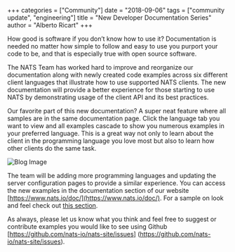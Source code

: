 +++
categories = ["Community"]
date = "2018-09-06"
tags = ["community update", "engineering"]
title = "New Developer Documentation Series"
author = "Alberto Ricart"
+++


How good is software if you don’t know how to use it? Documentation is needed no matter how simple to follow and 
easy to use you purport your code to be, and that is especially true with open source software.

The NATS Team has worked hard to improve and reorganize our documentation along with newly created code 
examples across six different client languages that illustrate how to use supported NATS clients. 
The new documentation will provide a better experience for those starting to use NATS by demonstrating 
usage of the client API and its best practices. 

Our favorite part of this new documentation? A super neat feature where all samples are in the same 
documentation page. Click the language tab you want to view and all examples cascade to show you numerous
examples in your preferred language. This is a great way not only to learn about the client in the 
programming language you love most but also to learn how other clients do the same task.

![Blog Image](/img/blog/devdocs-update/doc_sample.png "Documentation Sample")

The team will be adding more programming languages and updating the server configuration pages to 
provide a similar experience. You can access the new examples in the documentation section of our 
website [https://www.nats.io/doc/](https://www.nats.io/doc/). For a sample on look and feel check 
out [this section](https://www.nats.io/doc/writing_applications/connecting/).

As always, please let us know what you think and feel free to suggest or contribute examples you would 
like to see using Github [https://github.com/nats-io/nats-site/issues] (https://github.com/nats-io/nats-site/issues).
